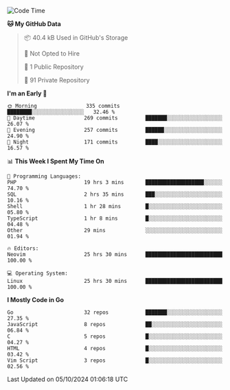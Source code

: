 
<!--START_SECTION:waka-->
![Code Time](http://img.shields.io/badge/Code%20Time-5%2C338%20hrs%2011%20mins-blue)

**🐱 My GitHub Data** 

> 📦 40.4 kB Used in GitHub's Storage 
 > 
> 🚫 Not Opted to Hire
 > 
> 📜 1 Public Repository 
 > 
> 🔑 91 Private Repository 
 > 
**I'm an Early 🐤** 

```text
🌞 Morning                335 commits         ████████░░░░░░░░░░░░░░░░░   32.46 % 
🌆 Daytime                269 commits         ███████░░░░░░░░░░░░░░░░░░   26.07 % 
🌃 Evening                257 commits         ██████░░░░░░░░░░░░░░░░░░░   24.90 % 
🌙 Night                  171 commits         ████░░░░░░░░░░░░░░░░░░░░░   16.57 % 
```


📊 **This Week I Spent My Time On** 

```text
💬 Programming Languages: 
PHP                      19 hrs 3 mins       ███████████████████░░░░░░   74.70 % 
SQL                      2 hrs 35 mins       ███░░░░░░░░░░░░░░░░░░░░░░   10.16 % 
Shell                    1 hr 28 mins        █░░░░░░░░░░░░░░░░░░░░░░░░   05.80 % 
TypeScript               1 hr 8 mins         █░░░░░░░░░░░░░░░░░░░░░░░░   04.48 % 
Other                    29 mins             ░░░░░░░░░░░░░░░░░░░░░░░░░   01.94 % 

🔥 Editors: 
Neovim                   25 hrs 30 mins      █████████████████████████   100.00 % 

💻 Operating System: 
Linux                    25 hrs 30 mins      █████████████████████████   100.00 % 
```

**I Mostly Code in Go** 

```text
Go                       32 repos            ███████░░░░░░░░░░░░░░░░░░   27.35 % 
JavaScript               8 repos             ██░░░░░░░░░░░░░░░░░░░░░░░   06.84 % 
C                        5 repos             █░░░░░░░░░░░░░░░░░░░░░░░░   04.27 % 
HTML                     4 repos             █░░░░░░░░░░░░░░░░░░░░░░░░   03.42 % 
Vim Script               3 repos             █░░░░░░░░░░░░░░░░░░░░░░░░   02.56 % 
```




 Last Updated on 05/10/2024 01:06:18 UTC
<!--END_SECTION:waka-->
